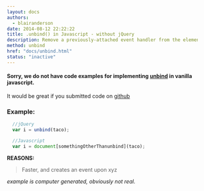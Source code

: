 ```yaml
---
layout: docs
authors:
  - blairanderson
date: 2014-08-12 22:22:22
title: .unbind() in Javascript - without jQuery
description: Remove a previously-attached event handler from the elements.
method: unbind
href: "docs/unbind.html"
status: "inactive"
---
```


#### Sorry, we do not have code examples for implementing [unbind](http://api.jquery.com/unbind/) in vanilla javascript.

It would be great if you submitted code on [github](https://github.com/blairanderson/without-jquery/blob/master/docs/unbind.md)

### Example:

```javascript
  //jQuery
  var i = unbind(taco);

  //Javascript
  var i = document[somethingOtherThanunbind](taco);

```

**REASONS:**
> Faster, and creates an event upon xyz

*example is computer generated, obviously not real.*
